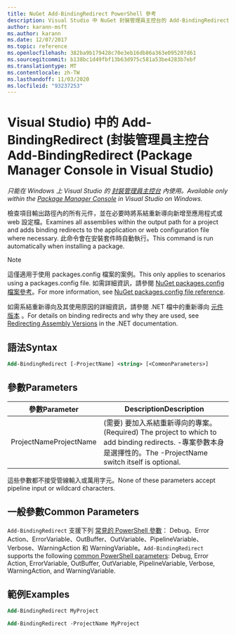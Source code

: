 ```yaml
---
title: NuGet Add-BindingRedirect PowerShell 參考
description: Visual Studio 中 NuGet 封裝管理員主控台的 Add-BindingRedirect PowerShell 命令參考。
author: karann-msft
ms.author: karann
ms.date: 12/07/2017
ms.topic: reference
ms.openlocfilehash: 382ba9b179428c70e3eb16db86a363e095207d61
ms.sourcegitcommit: b138bc1d49fbf13b63d975c581a53be4283b7ebf
ms.translationtype: MT
ms.contentlocale: zh-TW
ms.lasthandoff: 11/03/2020
ms.locfileid: "93237253"
---
```

# <a name="add-bindingredirect-package-manager-console-in-visual-studio"></a><span data-ttu-id="54ac5-103">Visual Studio) 中的 Add-BindingRedirect (封裝管理員主控台</span><span class="sxs-lookup"><span data-stu-id="54ac5-103">Add-BindingRedirect (Package Manager Console in Visual Studio)</span></span>

<span data-ttu-id="54ac5-104">*只能在 Windows 上 Visual Studio 的 [封裝管理員主控台](../../consume-packages/install-use-packages-powershell.md) 內使用。*</span><span class="sxs-lookup"><span data-stu-id="54ac5-104">*Available only within the [Package Manager Console](../../consume-packages/install-use-packages-powershell.md) in Visual Studio on Windows.*</span></span>

<span data-ttu-id="54ac5-105">檢查項目輸出路徑內的所有元件，並在必要時將系結重新導向新增至應用程式或 web 設定檔。</span><span class="sxs-lookup"><span data-stu-id="54ac5-105">Examines all assemblies within the output path for a project and adds binding redirects to the application or web configuration file where necessary.</span></span> <span data-ttu-id="54ac5-106">此命令會在安裝套件時自動執行。</span><span class="sxs-lookup"><span data-stu-id="54ac5-106">This command is run automatically when installing a package.</span></span>

> [!NOTE]
> <span data-ttu-id="54ac5-107">這僅適用于使用 packages.config 檔案的案例。</span><span class="sxs-lookup"><span data-stu-id="54ac5-107">This only applies to scenarios using a packages.config file.</span></span> <span data-ttu-id="54ac5-108">如需詳細資訊，請參閱 [NuGet packages.config 檔案參考](~/reference/packages-config.md)。</span><span class="sxs-lookup"><span data-stu-id="54ac5-108">For more information, see [NuGet packages.config file reference](~/reference/packages-config.md).</span></span>

<span data-ttu-id="54ac5-109">如需系結重新導向及其使用原因的詳細資訊，請參閱 .NET 檔中的重新導向 [元件版本](/dotnet/framework/configure-apps/redirect-assembly-versions) 。</span><span class="sxs-lookup"><span data-stu-id="54ac5-109">For details on binding redirects and why they are used, see [Redirecting Assembly Versions](/dotnet/framework/configure-apps/redirect-assembly-versions) in the .NET documentation.</span></span>

## <a name="syntax"></a><span data-ttu-id="54ac5-110">語法</span><span class="sxs-lookup"><span data-stu-id="54ac5-110">Syntax</span></span>

```ps
Add-BindingRedirect [-ProjectName] <string> [<CommonParameters>]
```

## <a name="parameters"></a><span data-ttu-id="54ac5-111">參數</span><span class="sxs-lookup"><span data-stu-id="54ac5-111">Parameters</span></span>

| <span data-ttu-id="54ac5-112">參數</span><span class="sxs-lookup"><span data-stu-id="54ac5-112">Parameter</span></span> | <span data-ttu-id="54ac5-113">Description</span><span class="sxs-lookup"><span data-stu-id="54ac5-113">Description</span></span> |
| --- | --- |
| <span data-ttu-id="54ac5-114">ProjectName</span><span class="sxs-lookup"><span data-stu-id="54ac5-114">ProjectName</span></span> | <span data-ttu-id="54ac5-115"> (需要) 要加入系結重新導向的專案。</span><span class="sxs-lookup"><span data-stu-id="54ac5-115">(Required) The project to which to add binding redirects.</span></span> <span data-ttu-id="54ac5-116">-專案參數本身是選擇性的。</span><span class="sxs-lookup"><span data-stu-id="54ac5-116">The -ProjectName switch itself is optional.</span></span> |

<span data-ttu-id="54ac5-117">這些參數都不接受管線輸入或萬用字元。</span><span class="sxs-lookup"><span data-stu-id="54ac5-117">None of these parameters accept pipeline input or wildcard characters.</span></span>

## <a name="common-parameters"></a><span data-ttu-id="54ac5-118">一般參數</span><span class="sxs-lookup"><span data-stu-id="54ac5-118">Common Parameters</span></span>

<span data-ttu-id="54ac5-119">`Add-BindingRedirect` 支援下列 [常見的 PowerShell 參數](/powershell/module/microsoft.powershell.core/about/about_commonparameters)： Debug、Error Action、ErrorVariable、OutBuffer、OutVariable、PipelineVariable、Verbose、WarningAction 和 WarningVariable。</span><span class="sxs-lookup"><span data-stu-id="54ac5-119">`Add-BindingRedirect` supports the following [common PowerShell parameters](/powershell/module/microsoft.powershell.core/about/about_commonparameters): Debug, Error Action, ErrorVariable, OutBuffer, OutVariable, PipelineVariable, Verbose, WarningAction, and WarningVariable.</span></span>

## <a name="examples"></a><span data-ttu-id="54ac5-120">範例</span><span class="sxs-lookup"><span data-stu-id="54ac5-120">Examples</span></span>

```ps
Add-BindingRedirect MyProject

Add-BindingRedirect -ProjectName MyProject
```